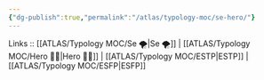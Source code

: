 ```yaml
---
{"dg-publish":true,"permalink":"/atlas/typology-moc/se-hero/"}
---
```


Links :: [[ATLAS/Typology MOC/Se 🌪️\|Se 🌪️]] | [[ATLAS/Typology MOC/Hero 🦸‍♂️\|Hero 🦸‍♂️]] | [[ATLAS/Typology MOC/ESTP\|ESTP]] | [[ATLAS/Typology MOC/ESFP\|ESFP]]
